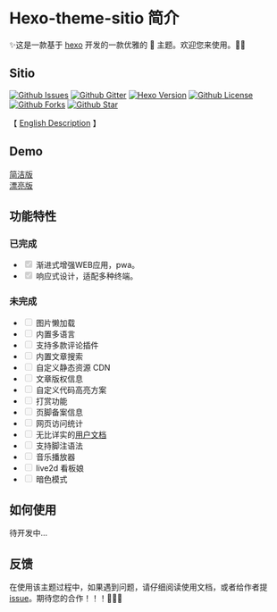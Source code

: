# Hexo-theme-sitio 简介

✨这是一款基于 <a href="https://hexo.io/" target="_blank">hexo</a> 开发的一款优雅的 🎨 主题。欢迎您来使用。🥰🥰

## Sitio
[![Github Issues](https://img.shields.io/github/issues-raw/Aftersoil/hexo-theme-sitio)](https://github.com/Aftersoil/hexo-theme-sitio/issues/new)
[![Github Gitter](https://img.shields.io/gitter/room/Aftersoil/hexo-theme-sitio)](https://gitter.im/hexo-theme-sitio/community)
[![Hexo Version](https://img.shields.io/badge/hexo-%3E=4.2.0-blue.svg?&logo=hexo&longCache=true)](https://hexo.io)
[![Github License](https://img.shields.io/github/license/Aftersoil/hexo-theme-sitio)](https://github.com/Aftersoil/hexo-theme-sitio/blob/master/LICENSE)
[![Github Forks](https://img.shields.io/github/forks/Aftersoil/hexo-theme-sitio)](https://github.com/Aftersoil/hexo-theme-sitio/network/members)
[![Github Star](https://img.shields.io/github/stars/Aftersoil/hexo-theme-sitio)](https://github.com/Aftersoil/hexo-theme-sitio/stargazers)

【 [English Description](/sitio/) 】

## Demo

[简洁版]()    
[漂亮版]()

## 功能特性

### 已完成

- <input type="checkbox" checked disabled> 渐进式增强WEB应用，pwa。
- <input type="checkbox" checked disabled> 响应式设计，适配多种终端。

### 未完成
- <input type="checkbox" disabled> 图片懒加载
- <input type="checkbox" disabled> 内置多语言
- <input type="checkbox" disabled> 支持多款评论插件
- <input type="checkbox" disabled> 内置文章搜索
- <input type="checkbox" disabled> 自定义静态资源 CDN
- <input type="checkbox" disabled> 文章版权信息
- <input type="checkbox" disabled> 自定义代码高亮方案
- <input type="checkbox" disabled> 打赏功能
- <input type="checkbox" disabled> 页脚备案信息
- <input type="checkbox" disabled> 网页访问统计
- <input type="checkbox" disabled> 无比详实的[用户文档]()
- <input type="checkbox" disabled> 支持脚注语法
- <input type="checkbox" disabled> 音乐播放器
- <input type="checkbox" disabled> live2d 看板娘
- <input type="checkbox" disabled> 暗色模式

## 如何使用

待开发中...

## 反馈

在使用该主题过程中，如果遇到问题，请仔细阅读使用文档，或者给作者提 [issue](https://github.com/Aftersoil/hexo-theme-sitio/issues/new)。期待您的合作！！！💪💪💪
